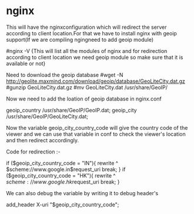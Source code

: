 # nginx

This will have the nginxconfiguration which will redirect the server according to client location.For that we have to install nginx with geoip support(If we are compiling ngingneed to add geoip module)

#nginx -V {This will list all the modules of nginx and for redirection according to client location we need geoip module so make sure that it is available or not}

Need to download the geoip database
#wget -N http://geolite.maxmind.com/download/geoip/database/GeoLiteCity.dat.gz
#gunzip GeoLiteCity.dat.gz
#mv GeoLiteCity.dat /usr/share/GeoIP/

Now we need to add the loation of geoip database in nginx.conf

geoip_country /usr/share/GeoIP/GeoIP.dat;
geoip_city /usr/share/GeoIP/GeoLiteCity.dat;

Now the variable geoip_city_country_code will give the country code of the viewer and we can use that variable in conf to check the viewer's location and then redirect accordingly.

Code for redirection :-

if ($geoip_city_country_code = "IN"){
		rewrite ^ $scheme://www.google.in$request_uri break;
	}
	if ($geoip_city_country_code = "HK"){
                rewrite ^ $scheme://www.google.hk$request_uri break;
        }

We can also debug the variable by writing it to debug header's

add_header X-uri "$geoip_city_country_code";
